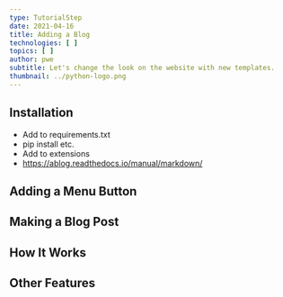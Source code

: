 ```yaml
---
type: TutorialStep
date: 2021-04-16
title: Adding a Blog
technologies: [ ]
topics: [ ]
author: pwe
subtitle: Let's change the look on the website with new templates.
thumbnail: ../python-logo.png
---
```


## Installation

- Add to requirements.txt
- pip install etc.
- Add to extensions
- https://ablog.readthedocs.io/manual/markdown/

## Adding a Menu Button

## Making a Blog Post


## How It Works

## Other Features


